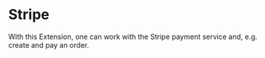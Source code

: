# Stripe

With this Extension, one can work with the Stripe payment service and, e.g. create and pay an order.